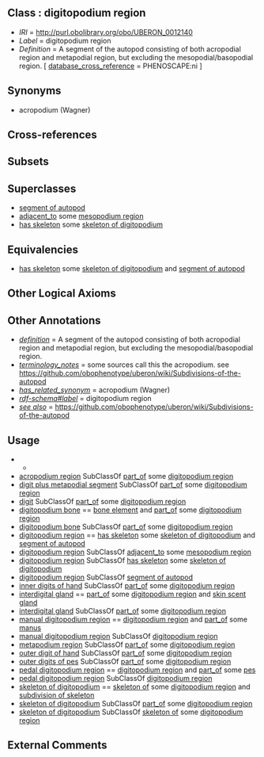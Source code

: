 
## Class : digitopodium region

 * *IRI* = http://purl.obolibrary.org/obo/UBERON_0012140
 * *Label* = digitopodium region
 * *Definition* = A segment of the autopod consisting of both acropodial region and metapodial region, but excluding the mesopodial/basopodial region. [ [database_cross_reference](../../ef/oboInOwl#hasDbXref.md) = PHENOSCAPE:ni ]

## Synonyms

 * acropodium (Wagner)

## Cross-references


## Subsets


## Superclasses

 * [segment of autopod](../../UBERON/39/UBERON_0012139.md)
 * [adjacent_to](../../RO/20/RO_0002220.md) some [mesopodium region](../../UBERON/16/UBERON_0006716.md)
 * [has skeleton](../../RO/51/RO_0002551.md) some [skeleton of digitopodium](../../UBERON/50/UBERON_0012150.md)

## Equivalencies

 * [has skeleton](../../RO/51/RO_0002551.md) some [skeleton of digitopodium](../../UBERON/50/UBERON_0012150.md) and [segment of autopod](../../UBERON/39/UBERON_0012139.md)

## Other Logical Axioms


## Other Annotations

 * *[definition](../../IAO/15/IAO_0000115.md)* = A segment of the autopod consisting of both acropodial region and metapodial region, but excluding the mesopodial/basopodial region.
 * *[terminology_notes](../../UBPROP/13/UBPROP_0000013.md)* = some sources call this the acropodium. see https://github.com/obophenotype/uberon/wiki/Subdivisions-of-the-autopod
 * *[has_related_synonym](../../ym/oboInOwl#hasRelatedSynonym.md)* = acropodium (Wagner)
 * *[rdf-schema#label](../../el/rdf-schema#label.md)* = digitopodium region
 * *[see also](../../so/rdf-schema#seeAlso.md)* = https://github.com/obophenotype/uberon/wiki/Subdivisions-of-the-autopod

## Usage

 * -
 * [acropodium region](../../UBERON/54/UBERON_0012354.md) SubClassOf [part_of](../../BFO/50/BFO_0000050.md) some [digitopodium region](../../UBERON/40/UBERON_0012140.md)
 * [digit plus metapodial segment](../../UBERON/44/UBERON_5002544.md) SubClassOf [part_of](../../BFO/50/BFO_0000050.md) some [digitopodium region](../../UBERON/40/UBERON_0012140.md)
 * [digit](../../UBERON/44/UBERON_0002544.md) SubClassOf [part_of](../../BFO/50/BFO_0000050.md) some [digitopodium region](../../UBERON/40/UBERON_0012140.md)
 * [digitopodium bone](../../UBERON/57/UBERON_0012357.md) == [bone element](../../UBERON/74/UBERON_0001474.md) and [part_of](../../BFO/50/BFO_0000050.md) some [digitopodium region](../../UBERON/40/UBERON_0012140.md)
 * [digitopodium bone](../../UBERON/57/UBERON_0012357.md) SubClassOf [part_of](../../BFO/50/BFO_0000050.md) some [digitopodium region](../../UBERON/40/UBERON_0012140.md)
 * [digitopodium region](../../UBERON/40/UBERON_0012140.md) == [has skeleton](../../RO/51/RO_0002551.md) some [skeleton of digitopodium](../../UBERON/50/UBERON_0012150.md) and [segment of autopod](../../UBERON/39/UBERON_0012139.md)
 * [digitopodium region](../../UBERON/40/UBERON_0012140.md) SubClassOf [adjacent_to](../../RO/20/RO_0002220.md) some [mesopodium region](../../UBERON/16/UBERON_0006716.md)
 * [digitopodium region](../../UBERON/40/UBERON_0012140.md) SubClassOf [has skeleton](../../RO/51/RO_0002551.md) some [skeleton of digitopodium](../../UBERON/50/UBERON_0012150.md)
 * [digitopodium region](../../UBERON/40/UBERON_0012140.md) SubClassOf [segment of autopod](../../UBERON/39/UBERON_0012139.md)
 * [inner digits of hand](../../UBERON/94/UBERON_4200094.md) SubClassOf [part_of](../../BFO/50/BFO_0000050.md) some [digitopodium region](../../UBERON/40/UBERON_0012140.md)
 * [interdigital gland](../../UBERON/53/UBERON_0016853.md) == [part_of](../../BFO/50/BFO_0000050.md) some [digitopodium region](../../UBERON/40/UBERON_0012140.md) and [skin scent gland](../../UBERON/52/UBERON_0016852.md)
 * [interdigital gland](../../UBERON/53/UBERON_0016853.md) SubClassOf [part_of](../../BFO/50/BFO_0000050.md) some [digitopodium region](../../UBERON/40/UBERON_0012140.md)
 * [manual digitopodium region](../../UBERON/41/UBERON_0012141.md) == [digitopodium region](../../UBERON/40/UBERON_0012140.md) and [part_of](../../BFO/50/BFO_0000050.md) some [manus](../../UBERON/98/UBERON_0002398.md)
 * [manual digitopodium region](../../UBERON/41/UBERON_0012141.md) SubClassOf [digitopodium region](../../UBERON/40/UBERON_0012140.md)
 * [metapodium region](../../UBERON/77/UBERON_0009877.md) SubClassOf [part_of](../../BFO/50/BFO_0000050.md) some [digitopodium region](../../UBERON/40/UBERON_0012140.md)
 * [outer digit of hand](../../UBERON/08/UBERON_4200108.md) SubClassOf [part_of](../../BFO/50/BFO_0000050.md) some [digitopodium region](../../UBERON/40/UBERON_0012140.md)
 * [outer digits of pes](../../UBERON/09/UBERON_4200109.md) SubClassOf [part_of](../../BFO/50/BFO_0000050.md) some [digitopodium region](../../UBERON/40/UBERON_0012140.md)
 * [pedal digitopodium region](../../UBERON/42/UBERON_0012142.md) == [digitopodium region](../../UBERON/40/UBERON_0012140.md) and [part_of](../../BFO/50/BFO_0000050.md) some [pes](../../UBERON/87/UBERON_0002387.md)
 * [pedal digitopodium region](../../UBERON/42/UBERON_0012142.md) SubClassOf [digitopodium region](../../UBERON/40/UBERON_0012140.md)
 * [skeleton of digitopodium](../../UBERON/50/UBERON_0012150.md) == [skeleton of](../../RO/76/RO_0002576.md) some [digitopodium region](../../UBERON/40/UBERON_0012140.md) and [subdivision of skeleton](../../UBERON/12/UBERON_0010912.md)
 * [skeleton of digitopodium](../../UBERON/50/UBERON_0012150.md) SubClassOf [part_of](../../BFO/50/BFO_0000050.md) some [digitopodium region](../../UBERON/40/UBERON_0012140.md)
 * [skeleton of digitopodium](../../UBERON/50/UBERON_0012150.md) SubClassOf [skeleton of](../../RO/76/RO_0002576.md) some [digitopodium region](../../UBERON/40/UBERON_0012140.md)

## External Comments

